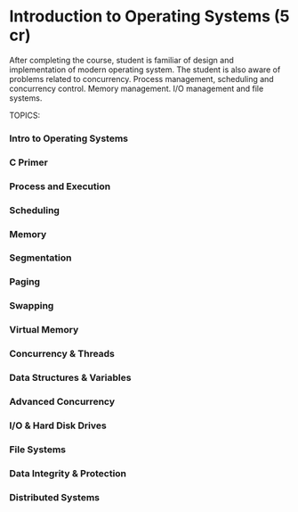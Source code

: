 #  Introduction to Operating Systems (5 cr) 


After completing the course, student is familiar of design and implementation of modern operating system. The student is also aware of problems related to concurrency. Process management, scheduling and concurrency control. Memory management. I/O management and file systems.


TOPICS:

### Intro to Operating Systems
### C Primer
### Process and Execution
### Scheduling
### Memory
### Segmentation
### Paging
### Swapping
### Virtual Memory
### Concurrency & Threads
### Data Structures & Variables
### Advanced Concurrency
### I/O & Hard Disk Drives
### File Systems
### Data Integrity & Protection
### Distributed Systems
